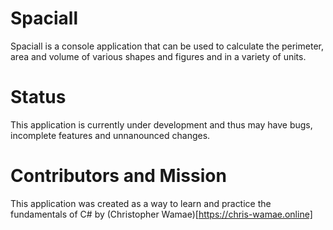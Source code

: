 # Spaciall
Spaciall is a console application that can be used to calculate the perimeter, area and 
volume of various shapes and figures and in a variety of units.
# Status
This application is currently under development and thus may have bugs, incomplete features and unnanounced changes.
# Contributors and Mission
This application was created as a way to learn and practice the fundamentals of C# by 
(Christopher Wamae)[https://chris-wamae.online]




